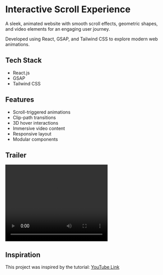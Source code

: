 # Interactive Scroll Experience

A sleek, animated website with smooth scroll effects, geometric shapes, and video elements for an engaging user journey.

Developed using React, GSAP, and Tailwind CSS to explore modern web animations.

## Tech Stack

- React.js
- GSAP
- Tailwind CSS

## Features

- Scroll-triggered animations
- Clip-path transitions
- 3D hover interactions
- Immersive video content
- Responsive layout
- Modular components


## Trailer

<video width="320" height="240" controls>
  <source src="https://drive.google.com/uc?export=download&id=1bt9z7RVkba_1ZQR1J_bZTJPPvl9J_7vu" type="video/mp4">
  Your browser does not support the video tag.
</video>

## Inspiration

This project was inspired by the tutorial: [YouTube Link](https://www.youtube.com/watch?v=zA9r5zTllx4)

